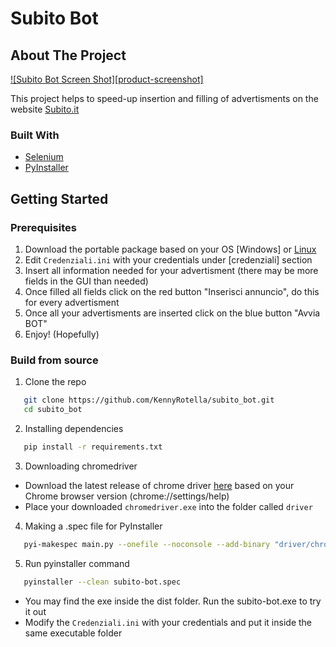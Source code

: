 # Subito Bot

## About The Project
[![Subito Bot Screen Shot][product-screenshot]](https://example.com)

This project helps to speed-up insertion and filling of advertisments on the website [Subito.it](https://www.subito.it/)

### Built With
* [Selenium](https://www.selenium.dev/)
* [PyInstaller](https://pyinstaller.readthedocs.io/en/stable/)

## Getting Started
### Prerequisites
1. Download the portable package based on your OS [Windows] or [Linux](https://github.com/KennyRotella/subito_bot/blob/main/portable_builds/LinuxBuild.zip)
2. Edit `Credenziali.ini` with your credentials under [credenziali] section
3. Insert all information needed for your advertisment (there may be more fields in the GUI than needed)
4. Once filled all fields click on the red button "Inserisci annuncio", do this for every advertisment
5. Once all your advertisments are inserted click on the blue button "Avvia BOT"
6. Enjoy! (Hopefully)

### Build from source
1. Clone the repo
```sh
   git clone https://github.com/KennyRotella/subito_bot.git
   cd subito_bot
```
2. Installing dependencies
```sh
   pip install -r requirements.txt
```
3. Downloading chromedriver
- Download the latest release of chrome driver [here](https://chromedriver.chromium.org/downloads) based on your Chrome browser version (chrome://settings/help)
- Place your downloaded `chromedriver.exe` into the folder called `driver`
4. Making a .spec file for PyInstaller
```sh
   pyi-makespec main.py --onefile --noconsole --add-binary "driver/chromedriver:driver/" --add-data "Credenziali.ini:." --name subito-bot
```
5. Run pyinstaller command
```sh
   pyinstaller --clean subito-bot.spec
```
- You may find the exe inside the dist folder. Run the subito-bot.exe to try it out
- Modify the `Credenziali.ini` with your credentials and put it inside the same executable folder
